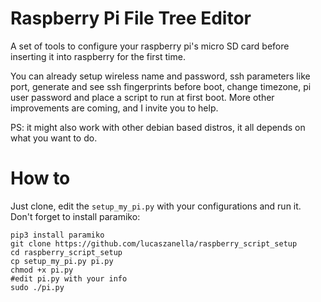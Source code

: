 # Raspberry Pi File Tree Editor

A set of tools to configure your raspberry pi's micro SD card before inserting it into raspberry for the first time. 

You can already setup wireless name and password, ssh parameters like port, generate and see ssh fingerprints before boot, change timezone, pi user password and place a script to run at first boot. More other improvements are coming, and I invite you to help.

PS: it might also work with other debian based distros, it all depends on what you want to do.

# How to

Just clone, edit the `setup_my_pi.py` with your configurations and run it. Don't forget to install paramiko:

```
pip3 install paramiko
git clone https://github.com/lucaszanella/raspberry_script_setup
cd raspberry_script_setup
cp setup_my_pi.py pi.py
chmod +x pi.py
#edit pi.py with your info
sudo ./pi.py
```
